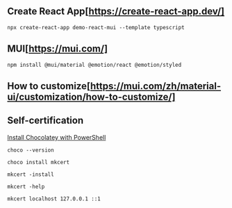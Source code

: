 ## Create React App[https://create-react-app.dev/]

`npx create-react-app demo-react-mui --template typescript`

## MUI[https://mui.com/]

`npm install @mui/material @emotion/react @emotion/styled`

## How to customize[https://mui.com/zh/material-ui/customization/how-to-customize/]

## Self-certification

[Install Chocolatey with PowerShell](https://docs.chocolatey.org/en-us/choco/setup)

`choco --version`

`choco install mkcert`

`mkcert -install`

`mkcert -help`

`mkcert localhost 127.0.0.1 ::1`
